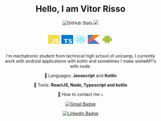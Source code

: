 <h1 align='center'>
 Hello, I am Vitor Risso
 </h1>

<p align='center'>
 <img height="180em" src="https://github-readme-stats.vercel.app/api?username=vitor-risso&&show_icons=true&theme=radical&line_height=27&v=5" alt="GitHub Stats" /> 
  <img height="180em" src="https://github-readme-stats.vercel.app/api/top-langs/?username=vitor-risso&layout=compact&langs_count=7&theme=dracula"/>
</p>

<div style="display: inline_block" align='center'><br>
  <img align="center" alt="Javascript" height="30" width="40" src="https://raw.githubusercontent.com/devicons/devicon/master/icons/javascript/javascript-plain.svg">
  <img align="center" alt="Typescript" height="30" width="40" src="https://raw.githubusercontent.com/devicons/devicon/master/icons/typescript/typescript-plain.svg">
  <img align="center" alt="React" height="30" width="40" src="https://raw.githubusercontent.com/devicons/devicon/master/icons/react/react-original.svg">
  <img align="center" alt="Kotlin" height="30" width="40" src="https://raw.githubusercontent.com/devicons/devicon/master/icons/kotlin/kotlin-original.svg">
  <img align="center" alt="Android" height="30" width="40" src="https://raw.githubusercontent.com/devicons/devicon/master/icons/android/android-original.svg">
</div></br>

<p align="center"> 
  I'm mechatronic student from technical high school of unicamp, I currently work with android applications with kotlin and sometimes I make someAPI's with node.
</p>


<p align="center">
  🦄 Languages: <strong>Javascript</strong> and
             <strong> Kotlin </strong>
</p>

<p align="center">
  💼 Tools: <strong>ReactJS, Node, Typescript and kotlin</strong>
</p>

<p align="center">
  💌 How to contact me ⤵️
</p>


<div align='center' display='flex'>  
 
  [![Gmail Badge](https://img.shields.io/badge/-Gmail-c14438?style=for-the-badge&logo=Gmail&logoColor=white&link=mailto:contato.vitorrisso@gmail.com)](mailto:contato.vitorrisso@gmail.com)

  

  [![Linkedin Badge](https://img.shields.io/badge/-LinkedIn-blue?style=for-the-badge&logo=Linkedin&logoColor=white&link=https:https://www.linkedin.com/in/vitor-risso)](https://www.linkedin.com/in/vitor-risso)
</div>
 
